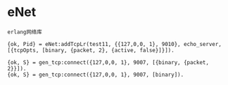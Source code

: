 # eNet
    erlang网络库

    {ok, Pid} = eNet:addTcpLr(test11, {{127,0,0, 1}, 9010}, echo_server, [{tcpOpts, [binary, {packet, 2}, {active, false}]}]).

    {ok, S} = gen_tcp:connect({127,0,0, 1}, 9007, [{binary, {packet, 2}}]).
    {ok, S} = gen_tcp:connect({127,0,0, 1}, 9007, [binary]).
